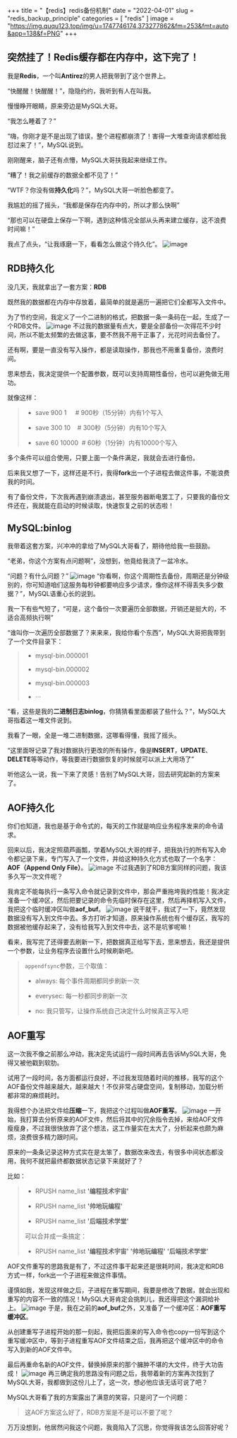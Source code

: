 +++
title = "【redis】redis备份机制"
date = "2022-04-01"
slug = "redis_backup_principle"
categories = [
    "redis"
]
image = "https://img.ququ123.top/img/u=1747746174,373277862&fm=253&fmt=auto&app=138&f=PNG"
+++

突然挂了！Redis缓存都在内存中，这下完了！
-----------------------
我是**Redis**，一个叫**Antirez**的男人把我带到了这个世界上。

“快醒醒！快醒醒！”，隐隐约约，我听到有人在叫我。

慢慢睁开眼睛，原来旁边是MySQL大哥。

“我怎么睡着了？”

“嗨，你刚才是不是出现了错误，整个进程都崩溃了！害得一大堆查询请求都给我怼过来了！”，MySQL说到。

刚刚醒来，脑子还有点懵，MySQL大哥扶我起来继续工作。

“糟了！我之前缓存的数据全都不见了！”

“WTF？你没有做**持久化**吗？”，MySQL大哥一听脸色都变了。

我尴尬的摇了摇头，“我都是保存在内存中的，所以才那么快啊”

“那也可以在硬盘上保存一下啊，遇到这种情况全部从头再来建立缓存，这不浪费时间嘛！”

我点了点头，“让我琢磨一下，看看怎么做这个持久化”。
![image](https://mmbiz.qpic.cn/mmbiz_png/jXQDbLkGBYVouGsGdSW17zeznwgdnUNcKjaXfEB3VbEARBvfN2SNdjAV2MibnWlIccJYCm6BlhZO9HmgR79Lrbw/640?wx_fmt=png&tp=webp&wxfrom=5&wx_lazy=1&wx_co=1)

RDB持久化
------

没几天，我就拿出了一套方案：**RDB**

既然我的数据都在内存中存放着，最简单的就是遍历一遍把它们全都写入文件中。

为了节约空间，我定义了一个二进制的格式，把数据一条一条码在一起，生成了一个RDB文件。
![image](https://mmbiz.qpic.cn/mmbiz_png/jXQDbLkGBYVouGsGdSW17zeznwgdnUNciaHza7bTDR5yEibQSYPb8yjCoFWMzibG1ibCAgbmGCiaPxe8kNyUZonvbbQ/640?wx_fmt=png&tp=webp&wxfrom=5&wx_lazy=1&wx_co=1)
不过我的数据量有点大，要是全部备份一次得花不少时间，所以不能太频繁的去做这事，要不然我不用干正事了，光花时间去备份了。

还有啊，要是一直没有写入操作，都是读取操作，那我也不用重复备份，浪费时间。

思来想去，我决定提供一个配置参数，既可以支持周期性备份，也可以避免做无用功。

就像这样：

> *   save 900 1     # 900秒（15分钟）内有1个写入
>     
> *   save 300 10    # 300秒（5分钟）内有10个写入
>     
> *   save 60 10000  # 60秒（1分钟）内有10000个写入
>     

多个条件可以组合使用，只要上面一个条件满足，我就会去进行备份。

后来我又想了一下，这样还是不行，我得**fork**出一个子进程去做这件事，不能浪费我的时间。

有了备份文件，下次我再遇到崩溃退出，甚至服务器断电罢工了，只要我的备份文件还在，我就能在启动的时候读取，快速恢复之前的状态啦！

MySQL:binlog
------------

我带着这套方案，兴冲冲的拿给了MySQL大哥看了，期待他给我一些鼓励。

“老弟，你这个方案有点问题啊”，没想到，他竟给我浇了一盆冷水。

“问题？有什么问题？”
![image](https://mmbiz.qpic.cn/mmbiz_png/jXQDbLkGBYVouGsGdSW17zeznwgdnUNczsoWHxeqwbcSOTmESYiaEeCkKGXCldBEXm5TOcdqAg5fRKEVFNKKLicw/640?wx_fmt=png&tp=webp&wxfrom=5&wx_lazy=1&wx_co=1)
“你看啊，你这个周期性去备份，周期还是分钟级别的，你可知道咱们这服务每秒钟都要响应多少请求，像你这样不得丢失多少数据？”，MySQL语重心长的说到。

我一下有些气短了，“可是，这个备份一次要遍历全部数据，开销还是挺大的，不适合高频执行啊”

“谁叫你一次遍历全部数据了？来来来，我给你看个东西”，MySQL大哥把我带到了一个文件目录下：

> *   mysql-bin.000001
>     
> *   mysql-bin.000002
>     
> *   mysql-bin.000003
>     
> *   ···
>     

“看，这些是我的**二进制日志binlog**，你猜猜看里面都装了些什么？”，MySQL大哥指着这一堆文件说到。

我看了一眼，全是一堆二进制数据，这哪看得懂，我摇了摇头。

“这里面呀记录了我对数据执行更改的所有操作，像是**INSERT**，**UPDATE**、**DELETE**等等动作，等我要进行数据恢复的时候就可以派上大用场了”

听他这么一说，我一下来了灵感！告别了MySQL大哥，回去研究起新的方案来了。

AOF持久化
------

你们也知道，我也是基于命令式的，每天的工作就是响应业务程序发来的命令请求。

回来以后，我决定照葫芦画瓢，学着MySQL大哥的样子，把我执行的所有写入命令都记录下来，专门写入了一个文件，并给这种持久化方式也取了一个名字：**AOF（Append Only File）**。
![image](https://mmbiz.qpic.cn/mmbiz_png/jXQDbLkGBYVouGsGdSW17zeznwgdnUNctd35iavMEt6wYBvK5vbzunpiaOKbPxcasQf9QQWMEoibADxs0cEcuUK2Q/640?wx_fmt=png&tp=webp&wxfrom=5&wx_lazy=1&wx_co=1)
不过我遇到了RDB方案同样的问题，我该多久写一次文件呢？

我肯定不能每执行一条写入命令就记录到文件中，那会严重拖垮我的性能！我决定准备一个缓冲区，然后把要记录的命令先临时保存在这里，然后再择机写入文件，我把这个临时缓冲区叫做**aof\_buf**。
![image](https://mmbiz.qpic.cn/mmbiz_png/jXQDbLkGBYVouGsGdSW17zeznwgdnUNczbNbYo4OCBBP1M2AjdDpKvibH44ZUfsBiaMaY7B5wMl6NDehUFDLwkiaQ/640?wx_fmt=png&tp=webp&wxfrom=5&wx_lazy=1&wx_co=1)
说干就干，我试了一下，竟然发现数据没有写入到文件中去。多方打听才知道，原来操作系统也有个缓存区，我写的数据被他缓存起来了，没有给我写入到文件中去，这不是坑爹呢嘛！

看来，我写完了还得要去刷新一下，把数据真正给写下去，思来想去，我还是提供一个参数，让业务程序去设置什么时候刷新吧。

> `appendfsync`参数，三个取值：
> 
> *   always: 每个事件周期都同步刷新一次
>     
> *   everysec: 每一秒都同步刷新一次
>     
> *   no: 我只管写，让操作系统自己决定什么时候真正写入吧
>     

AOF重写
-----

这一次我不像之前那么冲动，我决定先试运行一段时间再去告诉MySQL大哥，免得又被他戳到软肋。

试用了一段时间，各方面都运行良好，不过我发现随着时间的推移，我写的这个AOF备份文件越来越大，越来越大！不仅非常占硬盘空间，复制移动，加载分析都非常的麻烦耗时。

我得想个办法把文件给**压缩**一下，我把这个过程叫做**AOF重写**。
![image](https://mmbiz.qpic.cn/mmbiz_png/jXQDbLkGBYVouGsGdSW17zeznwgdnUNcroBzGpK7MnmR09f7DqjLEspz4GInEH7M4NBb1GWNecictQPicM6QJnhw/640?wx_fmt=png&tp=webp&wxfrom=5&wx_lazy=1&wx_co=1)
一开始，我打算去分析原来的AOF文件，然后将其中的冗余指令去掉，来给AOF文件瘦瘦身，不过我很快放弃了这个想法，这工作量实在太大了，分析起来也颇为麻烦，浪费很多精力跟时间。

原来的一条条记录这种方式实在是太笨了，数据改来改去，有很多中间状态都没用，我何不就把最终都数据状态记录下来就好了？

比如：

> *   RPUSH name\_list **'编程技术宇宙'**
>     
> *   RPUSH name\_list **'帅地玩编程'**
>     
> *   RPUSH name\_list **'后端技术学堂'**
>     
> 
> 可以合并成一条搞定：
> 
> *   RPUSH name\_list **'编程技术宇宙'** **'帅地玩编程'** **'后端技术学堂'**
>     

AOF文件重写的思路我是有了，不过这件事干起来还是很耗时间，我决定和RDB方式一样，fork出一个子进程来做这件事情。

谨慎如我，发现这样做之后，子进程在重写期间，我要是修改了数据，就会出现和重写的内容不一致的情况！MySQL大哥肯定会挑刺儿，我还得把这个漏洞给补上。
![image](https://mmbiz.qpic.cn/mmbiz_png/jXQDbLkGBYVouGsGdSW17zeznwgdnUNcib2aYGjMXlkAcZOYRiahyFy01SWIIk2TA5mxjq0HdB7icwXDR9VzD3eyQ/640?wx_fmt=png&tp=webp&wxfrom=5&wx_lazy=1&wx_co=1)
于是，我在之前的**aof\_buf**之外，又准备了一个缓冲区：**AOF重写缓冲区**。

从创建重写子进程开始的那一刻起，我把后面来的写入命令也copy一份写到这个重写缓冲区中，等到子进程重写AOF文件结束之后，我再把这个缓冲区中的命令写入到新的AOF文件中。

最后再重命名新的AOF文件，替换掉原来的那个臃肿不堪的大文件，终于大功告成！
![image](https://mmbiz.qpic.cn/mmbiz_png/jXQDbLkGBYVouGsGdSW17zeznwgdnUNc9JP7kahbibibFhq0w5xULafmibBJ3IrX9SLVOSM4WWlM8EPJibGIFz9HAQ/640?wx_fmt=png&tp=webp&wxfrom=5&wx_lazy=1&wx_co=1)
再三确定我的思路没有问题之后，我带着新的方案再次找到了MySQL大哥，我都做到这份儿上了，这一次，想必他应该无话可说了吧？

MySQL大哥看了我的方案露出了满意的笑容，只是问了一个问题：

> 这AOF方案这么好了，RDB方案是不是可以不要了呢？

万万没想到，他居然问我这个问题，我竟陷入了沉思，你觉得我该怎么回答好呢？
